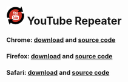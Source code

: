 # ![YouTube Repeater](http://raw.githubusercontent.com/dcrousso/YouTube-Repeater/master/Icons/icon-48.png) YouTube Repeater 

### Chrome: [download](//chrome.google.com/webstore/detail/youtube-repeater/ihlfngkojddkjkdlmgkbdpkfkafclhnj) and [source code](//github.com/dcrousso/YouTube-Repeater/tree/master/chrome)

### Firefox: [download](//addons.mozilla.org/en-US/firefox/addon/youtube-repeater/) and [source code](//github.com/dcrousso/YouTube-Repeater/tree/master/firefox)

### Safari: [download](//devinrousso.com/projects/YouTube-Repeater/YouTube-Repeater.safariextz) and [source code](//github.com/dcrousso/YouTube-Repeater/tree/master/Safari)